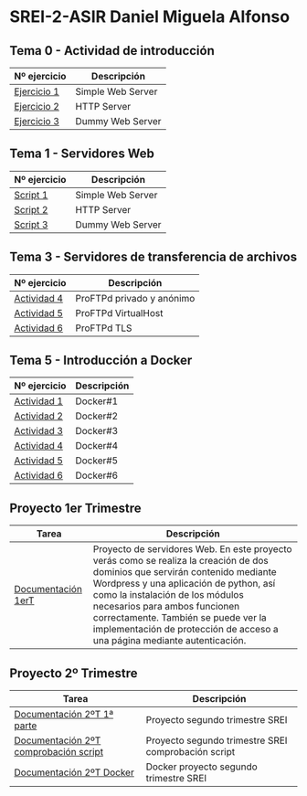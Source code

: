 # SREI-2-ASIR Daniel Miguela Alfonso

## Tema 0 - Actividad de introducción
|Nº ejercicio|Descripción     |
|------------|----------------|
|[Ejercicio 1](/Tema0/Ejemplo1.md)|Simple Web Server|
|[Ejercicio 2](/Tema0/Ejemplo2.md)|HTTP Server      |
|[Ejercicio 3](/Tema0/Ejemplo3.md)|Dummy Web Server |

## Tema 1 - Servidores Web
|Nº ejercicio|Descripción     |
|------------|----------------|
|[Script 1](Tema1/Script1.md)|Simple Web Server|
|[Script 2](Tema1/Script2.md)|HTTP Server      |
|[Script 3](Tema1/Script3.md)|Dummy Web Server |

## Tema 3 - Servidores de transferencia de archivos

|Nº ejercicio|Descripción     |
|------------|----------------|
|[Actividad 4](Tema3/Actividad1.md)|ProFTPd privado y anónimo|
|[Actividad 5](Tema3/Actividad2.md)|ProFTPd VirtualHost|
|[Actividad 6](Tema3/Actividad3.md)|ProFTPd TLS|


## Tema 5 - Introducción a Docker

|Nº ejercicio|Descripción     |
|------------|----------------|
|[Actividad 1](Tema5/Actividad1.md)|Docker#1|
|[Actividad 2](Tema5/Actividad2.md)|Docker#2|
|[Actividad 3](Tema5/Actividad3.md)|Docker#3|
|[Actividad 4](Tema5/Actividad4.md)|Docker#4|
|[Actividad 5](Tema5/Actividad5.md)|Docker#5|
|[Actividad 6](Tema5/Actividad6.md)|Docker#6|

## Proyecto 1er Trimestre
|Tarea|Descripción|
|-----|-----------|
|[Documentación 1erT](Trabajo%201er%20T/Documentación.md)|Proyecto de servidores Web. En este proyecto verás como se realiza la creación de dos dominios que servirán contenido mediante Wordpress y una aplicación de python, así como la instalación de los módulos necesarios para ambos funcionen correctamente. También se puede ver la implementación de protección de acceso a una página mediante autenticación.|

## Proyecto 2º Trimestre
|Tarea|Descripción|
|-----|-----------|
|[Documentación 2ºT 1ª parte](/Proyecto%202º%20Trimestre/documentacion.md)|Proyecto segundo trimestre SREI|
|[Documentación 2ºT comprobación script](/Proyecto%202º%20Trimestre/comprobacion.md)|Proyecto segundo trimestre SREI comprobación script|
|[Documentación 2ºT Docker](/Proyecto%202º%20Trimestre/parteextra.md)|Docker proyecto segundo trimestre SREI|
